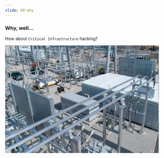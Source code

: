```yaml
---
slide: 09-why
---
```


### Why, well...

How about `Critical Infrastructure` hacking?

![Critical](assets/img/critical.jpg)